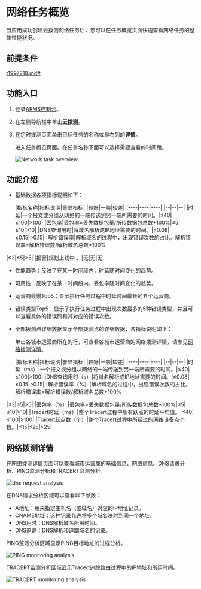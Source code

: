 # 网络任务概览

当应用成功创建云拨测网络任务后，您可以在任务概览页面快速查看网络任务的整体性能状况。

## 前提条件

[t1997819.md\#]()

## 功能入口

1.  登录[ARMS控制台](https://arms.console.aliyun.com/#/home)。
2.  在左侧导航栏中单击**云拨测**。
3.  在定时拨测页面单击目标任务的名称或最右列的**详情**。

    进入任务概览页面。在任务名称下面可以选择需要查看的时间段。

    ![Network task overview](https://static-aliyun-doc.oss-accelerate.aliyuncs.com/assets/img/zh-CN/8728906061/p182201.png)


## 功能介绍

-   基础数据各项指标说明如下：

    |指标名称|指标说明|警显指标|
|较好|一般|较差|
    |----|----|----|
    |--|--|--|
    |时延|一个报文或分组从网络的一端传送到另一端所需要的时间。|≤40|≤100|\>100|
    |丢包率|丢包率=丢失数据包量/所传数据包总数\*100%|≤5|≤10|\>10|
    |DNS查询用时|将域名解析成IP地址需要的时间。|≤0.08|≤0.15|\>0.15|
    |解析错误率|解析域名的过程中，出现错误次数的占比。解析错误率=解析错误数/解析域名总数\*100%

|≤3|≤5|\>5|
    |报警|规划上线中 。|无|无|无|

-   性能趋势：反映了在某一时间段内，时延随时间变化的趋势。
-   可用性：反映了在某一时间段内，丢包率随时间变化的趋势。
-   运营商最慢Top5：显示执行任务过程中时延时间最长的五个运营商。
-   错误类型Top5：显示了执行任务过程中出现次数最多的5种错误类型，并且可以查看具体的错误码和其对应的错误次数。
-   全部拨测点详细数据显示全部拨测点的详细数据，各指标说明如下：

    单击各城市运营商所在的行，可查看各城市运营商的网络拨测详情，请参见[网络拨测详情](#section_e61_zv3_9c0)。

    |指标名称|指标说明|警显指标|
|较好|一般|较差|
    |----|----|----|
    |--|--|--|
    |时延（ms）|一个报文或分组从网络的一端传送到另一端所需要的时间。|≤40|≤100|\>100|
    |DNS查询用时（s）|将域名解析成IP地址需要的时间。|≤0.08|≤0.15|\>0.15|
    |解析错误率（%）|解析域名的过程中，出现错误次数的占比。解析错误率=解析错误数/解析域名总数\*100%

|≤3|≤5|\>5|
    |丢包率（%）|丢包率=丢失数据包量/所传数据包总数\*100%|≤5|≤10|\>10|
    |Tracert时延（ms）|整个Tracert过程中所有跃点的时延平均值。|≤40|≤100|\>100|
    |Tracert跃点数（个）|整个Tracert过程中所经过的网络设备点个数。|≤15|≤25|\>25|


## 网络拨测详情



在网络拨测详情页面可以查看城市运营商的基础信息、网络信息、DNS请求分析、PING监测分析和TRACERT监测分析。

![dns request analysis](https://static-aliyun-doc.oss-accelerate.aliyuncs.com/assets/img/zh-CN/7209525061/p182209.png)

在DNS请求分析区域可以查看以下参数：

-   A地址：用来指定主机名（或域名）对应的IP地址记录。
-   CNAME地址：这种记录允许将多个域名映射到同一个地址。
-   DNS用时：DNS解析域名所用时间。
-   DNS追踪：DNS解析和追踪域名的记录。

PING监测分析区域显示PING目标地址的过程分析。

![PING monitoring analysis](https://static-aliyun-doc.oss-accelerate.aliyuncs.com/assets/img/zh-CN/7088826061/p182211.png)

TRACERT监测分析区域显示Tracert追踪路由过程中的IP地址和所用时间。

![TRACERT monitoring analysis](https://static-aliyun-doc.oss-accelerate.aliyuncs.com/assets/img/zh-CN/7209525061/p182212.png)


